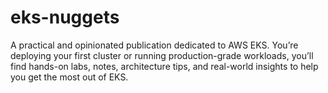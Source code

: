 # eks-nuggets
A practical and opinionated publication dedicated to AWS EKS. You’re deploying your first cluster or running production-grade workloads, you’ll find hands-on labs, notes, architecture tips, and real-world insights to help you get the most out of EKS.
